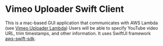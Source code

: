 # Vimeo Uploader Swift Client

This is a mac-based GUI application that communicates with AWS Lambda (see [Vimeo Uploader Lambda](https://github.com/davidjeong/vimeo-uploader/tree/main/vimeo-uploader-lambda)) 
Users will be able to specify YouTube video URL, trim timestamps, and other information. It uses SwiftUI framework [aws-swift-sdk](https://github.com/awslabs/aws-sdk-swift).